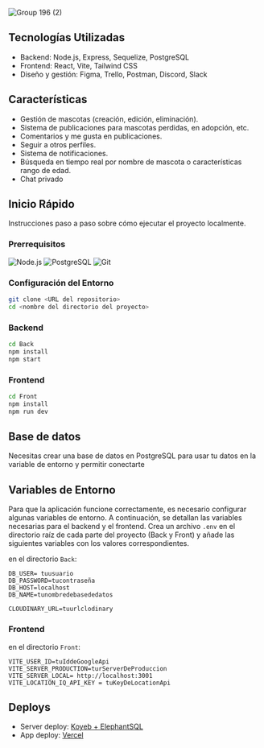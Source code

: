 ![Group 196 (2)](https://github.com/No-Country/c16-67-ft-node/assets/159343463/f309e830-5659-4c6b-9ef4-1c566987b905)

## Tecnologías Utilizadas

- Backend: Node.js, Express, Sequelize, PostgreSQL
- Frontend: React, Vite, Tailwind CSS
- Diseño y gestión: Figma, Trello, Postman, Discord, Slack

## Características

- Gestión de mascotas (creación, edición, eliminación).
- Sistema de publicaciones para mascotas perdidas, en adopción, etc.
- Comentarios y me gusta en publicaciones.
- Seguir a otros perfiles.
- Sistema de notificaciones.
- Búsqueda en tiempo real por nombre de mascota o características rango de edad.
- Chat privado

## Inicio Rápido

Instrucciones paso a paso sobre cómo ejecutar el proyecto localmente.

### Prerrequisitos

![Node.js](https://img.shields.io/badge/-Node.js-339933?style=flat-square&logo=node.js&logoColor=white)
![PostgreSQL](https://img.shields.io/badge/-PostgreSQL-336791?style=flat-square&logo=postgresql&logoColor=white)
![Git](https://img.shields.io/badge/-Git-F05032?style=flat-square&logo=git&logoColor=white)

### Configuración del Entorno

```bash
git clone <URL del repositorio>
cd <nombre del directorio del proyecto>
```

### Backend

```bash
cd Back
npm install
npm start
```

### Frontend

```bash
cd Front
npm install
npm run dev
```

## Base de datos

Necesitas crear una base de datos en PostgreSQL para usar tu datos en la variable de entorno y permitir conectarte

## Variables de Entorno

Para que la aplicación funcione correctamente, es necesario configurar algunas variables de entorno. A continuación, se detallan las variables necesarias para el backend y el frontend.
Crea un archivo `.env` en el directorio raíz de cada parte del proyecto (Back y Front) y añade las siguientes variables con los valores correspondientes.

en el directorio `Back`:

```plaintext
DB_USER= tuusuario
DB_PASSWORD=tucontraseña
DB_HOST=localhost
DB_NAME=tunombredebasededatos

CLOUDINARY_URL=tuurlclodinary
```

### Frontend

en el directorio `Front`:

```plaintext
VITE_USER_ID=tuIddeGoogleApi
VITE_SERVER_PRODUCTION=turServerDeProduccion
VITE_SERVER_LOCAL= http://localhost:3001
VITE_LOCATION_IQ_API_KEY = tuKeyDeLocationApi
```

## Deploys

- Server deploy: [Koyeb + ElephantSQL](https://petgram-petgram.koyeb.app/)
- App deploy: [Vercel](https://pet-gram.vercel.app/)
